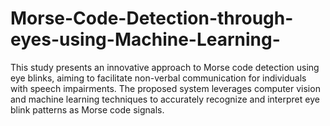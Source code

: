 # Morse-Code-Detection-through-eyes-using-Machine-Learning-
This study presents an innovative approach to Morse code detection using eye blinks, aiming to facilitate non-verbal communication for individuals with speech impairments. The proposed system leverages computer vision and machine learning techniques to accurately recognize and interpret eye blink patterns as Morse code signals.
